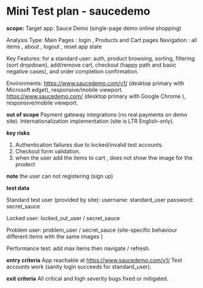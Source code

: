 # Mini Test plan - saucedemo

**scope:**
Target app: Sauce Demo (single-page demo online shopping)

Analysis Type:
Main Pages : login , Products and Cart pages
Navigation : all items , about , logout , reset app state

Key Features:
for a standard user: auth, product browsing, sorting, filtering (sort dropdown), add/remove cart, checkout (happy path and basic negative cases), and order completion confirmation.

Environments:
https://www.saucedemo.com/v1/ (desktop primary with Microsoft edget), responsive/mobile
viewport.
https://www.saucedemo.com/ (desktop primary with Google Chrome ), responsive/mobile
viewport.

**out of scope**
Payment gateway integrations (no real payments on demo site).
Internationalization implementation (site is LTR English-only).

**key risks**

1. Authentication failures due to locked/invalid test accounts.
2. Checkout form validation.
3. when the user add the items to cart , does not show thw image for the prodect

**note** the user can not registering (sign up)

**test data**

Standard test user (provided by site):
username: standard_user
password: secret_sauce

Locked user: locked_out_user / secret_sauce

Problem user: problem_user / secret_sauce (site-specific behaviour different items with the same images )

Performance test: add max items then navigate / refresh.

**entry criteria**
App reachable at https://www.saucedemo.com/v1/
Test accounts work (sanity login succeeds for standard_user).

**exit criteria**
All critical and high severity bugs fixed or mitigated.
